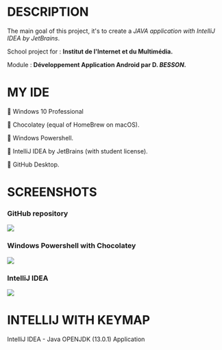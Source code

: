 <h1>DESCRIPTION</h1>
<p>The main goal of this project, it's to create a <i>JAVA application with IntelliJ IDEA by JetBrains</i>.</p>
<p>School project for : <b>Institut de l'Internet et du Multimédia.</b></p>
<p>Module : <b>Développement Application Android par D. <i>BESSON</i>.</b></p>
<h1>MY IDE</h1>
<p>🔹 Windows 10 Professional</p>
<p>🔸 Chocolatey (equal of HomeBrew on macOS).</p>
<p>🔹 Windows Powershell.</p>
<p>🔸 IntelliJ IDEA by JetBrains (with student license).</p>
<p>🔹 GitHub Desktop.</p>
<h1>SCREENSHOTS</h1>
<h3>GitHub repository</h3>
<image src="https://raw.githubusercontent.com/Alevhovic/intellij-app-1/master/git_screen1.PNG">
<h3>Windows Powershell with Chocolatey</h3>
<image src="https://raw.githubusercontent.com/Alevhovic/intellij-app-1/master/git_screen2.PNG">
<h3>IntelliJ IDEA</h3>
<image src="https://raw.githubusercontent.com/Alevhovic/intellij-app-1/master/git_screen1.PNG">
<h1>INTELLIJ WITH KEYMAP</h1>



 IntelliJ IDEA - Java OPENJDK (13.0.1) Application

